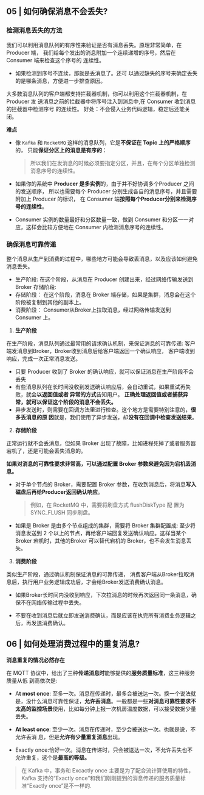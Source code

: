 


## 05 | 如何确保消息不会丢失?


### 检测消息丢失的方法

我们可以利用消息队列的有序性来验证是否有消息丢失。原理非常简单，在 Producer 端， 我们给每个发出的消息附加一个连续递增的序号，然后在 Consumer 端来检查这个序号的 连续性。

- 如果检测到序号不连续，那就是丢消息了。还可 以通过缺失的序号来确定丢失的是哪条消息，方便进一步排查原因。


大多数消息队列的客户端都支持拦截器机制，你可以利用这个拦截器机制，在 Producer 发 送消息之前的拦截器中将序号注入到消息中,在 Consumer 收到消息的拦截器中检测序号 的连续性。 好处：不会侵入业务代码逻辑，稳定后还能关闭。


**难点**

- 像 `Kafka` 和 `RocketMQ` 这样的消息队列，它是**不保证在 Topic 上的严格顺序**的， 只能**保证分区上的消息是有序的**：
  >所以我们在发消息的时候必须要指定分区，并且，在每个分区单独检测消息序号的连续性。

- 如果你的系统中 **Producer 是多实例**的，由于并不好协调多个Producer 之间的发送顺序， 所以也需要每个 Producer 分别生成各自的消息序号，并且需要附加上 Producer 的标识， 在 Consumer 端**按照每个Producer分别来检测序号的连续性**。


- Consumer 实例的数量最好和分区数量一致，做到 Consumer 和分区一一对应，这样会比较方便地在 Consumer 内检测消息序号的连续性。



### 确保消息可靠传递

整个消息从生产到消费的过程中，哪些地方可能会导致丢消息，以及应该如何避免消息丢失。

- 生产阶段: 在这个阶段，从消息在 Producer 创建出来，经过网络传输发送到 Broker 存储阶段: 
- 存储阶段： 在这个阶段，消息在 Broker 端存储，如果是集群，消息会在这个阶段被复制到其他的副本上。
- 消费阶段： Consumer从Broker上拉取消息，经过网络传输发送到 Consumer 上。



1. **生产阶段**

在生产阶段，消息队列通过最常用的请求确认机制，来保证消息的可靠传递: 客户端发消息到Broker，Broker收到消息后给客户端返回一个确认响应， 客户端收到响应，完成一次正常消息发送。

- 只要 Producer 收到了 Broker 的确认响应，就可以保证消息在生产阶段不会丢失
- 有些消息队列在长时间没收到发送确认响应后，会自动重试，如果重试再失败，就会**以返回值或者 异常的方式**告知用户。 **正确处理返回值或者捕获异常，就可以保证这个阶段的消息不会丢失。**
- 异步发送时，则需要在回调方法里进行检查。这个地方是需要特别注意的，**很多丢消息的原
因**就是，我们使用了异步发送，却**没有在回调中检查发送结果**。


2. **存储阶段**

正常运行就不会丢消息，但如果 Broker 出现了故障，比如进程死掉了或者服务器宕机了，还是可能会丢失消息的。

**如果对消息的可靠性要求非常高，可以通过配置 Broker 参数来避免因为宕机丢消息。**

- 对于单个节点的 Broker，需要配置 Broker 参数，在收到消息后，将消息**写入磁盘后再给Producer返回确认响应**。
  >例如，在 RocketMQ 中，需要将刷盘方式 flushDiskType 配
置为 SYNC_FLUSH 同步刷盘。

- 如果是 Broker 是由多个节点组成的集群，需要将 Broker 集群配置成: 至少将消息发送到
2 个以上的节点，再给客户端回复发送确认响应。这样当某个 Broker 宕机时，其他的Broker 可以替代宕机的 Broker，也不会发生消息丢失。


3. **消费阶段**

类似生产阶段，通过确认机制保证消息的可靠传递， 消费客户端从Broker拉取消息后，执行用户业务逻辑成功后，才会给Broker发送消费确认消息。  

- 如果Broker长时间内没收到响应，下次拉消息的时候再次返回同一条消息，确保不在网络传输过程中丢失。

- 不要在收到消息后就立即发送消费确认，而是应该在执完所有消费业务逻辑之后，再发送消费确认。


## 06 | 如何处理消费过程中的重复消息?

**消息重复的情况必然存在**

在 MQTT 协议中，给出了三种**传递消息时**能够提供的**服务质量标准**，这三种服务质量从低 到高依次是:

- A**t most once**: 至多一次。消息在传递时，最多会被送达一次。换一个说法就是，没什么消息可靠性保证，**允许丢消息**。一般都是一些**对消息可靠性要求不太高的监控场景**使用，比如每分钟上报一次机房温度数据，可以接受数据少量丢失。


- **At least once**: 至少一次。消息在传递时，至少会被送达一次。也就是说，不允许丢消 息，但是**允许有少量重复消息**出现。


- Exactly once:恰好一次。消息在传递时，只会被送达一次，不允许丢失也不允许重复，这个是**最高的等级。**

>在 Kafka 中，事务和 Excactly once 主要是为了配合流计算使用的特性，Kafka 支持的“Exactly once”和我们刚刚提到的消息传递的服务质量标准“Exactly once”是不一样的.